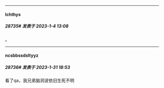

*****

####  Ichthys  
##### 28735#       发表于 2023-1-4 13:08

。

*****

####  ncsbbssdsltyyz  
##### 28736#       发表于 2023-1-31 18:53

看了qa，我兄弟脑洞波依旧生死不明

